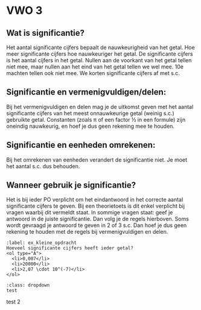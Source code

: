 # VWO 3

## Wat is significantie?
Het aantal significante cijfers bepaalt de nauwkeurigheid van het getal. Hoe meer significante cijfers hoe nauwkeuriger het getal. De significante cijfers is het aantal cijfers in het getal. Nullen aan de voorkant van het getal tellen niet mee, maar nullen aan het eind van het getal tellen we wel mee. 10e machten tellen ook niet mee. We korten significante cijfers af met s.c. 

## Significantie en vermenigvuldigen/delen:
Bij het vermenigvuldigen en delen mag je de uitkomst geven met het aantal significante cijfers van het meest onnauwkeurige getal (weinig s.c.) gebruikte getal. Constanten (zoals π of een factor ½ in een formule) zijn oneindig nauwkeurig, en hoef je dus geen rekening mee te houden.

## Significantie en eenheden omrekenen:
Bij het omrekenen van eenheden verandert de significantie niet. Je moet het aantal s.c. dus behouden. 


## Wanneer gebruik je significantie?
Het is bij ieder PO verplicht om het eindantwoord in het correcte aantal significante cijfers te geven. Bij een theorietoets is dit enkel verplicht bij vragen waarbij dit vermeldt staat. In sommige vragen staat: geef je antwoord in de juiste significantie. Dan volg je de regels hierboven. Soms wordt gevraagd je antwoord te geven in 2 of 3 s.c. Dan hoef je dus geen rekening te houden met de regels bij vermenigvuldigen en delen.

```{opgave} Significantie
:label: ex_kleine_opdracht
Hoeveel significante cijfers heeft ieder getal?
<ol type="A">
  <li>0,007</li>
  <li>20000</li>
  <li>2,07 \cdot 10^(-7)</li>
</ol>
```

```{oplossing} ex_kleine_opdracht
:class: dropdown
test
```

test 2
